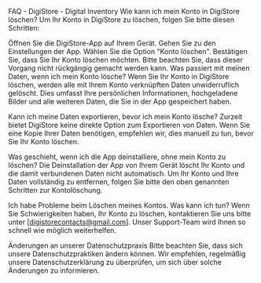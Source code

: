 FAQ - DigiStore - Digital Inventory
Wie kann ich mein Konto in DigiStore löschen?
Um Ihr Konto in DigiStore zu löschen, folgen Sie bitte diesen Schritten:

Öffnen Sie die DigiStore-App auf Ihrem Gerät.
Gehen Sie zu den Einstellungen der App.
Wählen Sie die Option "Konto löschen".
Bestätigen Sie, dass Sie Ihr Konto löschen möchten. Bitte beachten Sie, dass dieser Vorgang nicht rückgängig gemacht werden kann.
Was passiert mit meinen Daten, wenn ich mein Konto lösche?
Wenn Sie Ihr Konto in DigiStore löschen, werden alle mit Ihrem Konto verknüpften Daten unwiderruflich gelöscht. Dies umfasst Ihre persönlichen Informationen, hochgeladene Bilder und alle weiteren Daten, die Sie in der App gespeichert haben.

Kann ich meine Daten exportieren, bevor ich mein Konto lösche?
Zurzeit bietet DigiStore keine direkte Option zum Exportieren von Daten. Wenn Sie eine Kopie Ihrer Daten benötigen, empfehlen wir, dies manuell zu tun, bevor Sie Ihr Konto löschen.

Was geschieht, wenn ich die App deinstalliere, ohne mein Konto zu löschen?
Die Deinstallation der App von Ihrem Gerät löscht Ihr Konto und die damit verbundenen Daten nicht automatisch. Um Ihr Konto und Ihre Daten vollständig zu entfernen, folgen Sie bitte den oben genannten Schritten zur Kontolöschung.

Ich habe Probleme beim Löschen meines Kontos. Was kann ich tun?
Wenn Sie Schwierigkeiten haben, Ihr Konto zu löschen, kontaktieren Sie uns bitte unter [digistorecontacts@gmail.com]. Unser Support-Team wird Ihnen so schnell wie möglich weiterhelfen.

Änderungen an unserer Datenschutzpraxis
Bitte beachten Sie, dass sich unsere Datenschutzpraktiken ändern können. Wir empfehlen, regelmäßig unsere Datenschutzerklärung zu überprüfen, um sich über solche Änderungen zu informieren.
